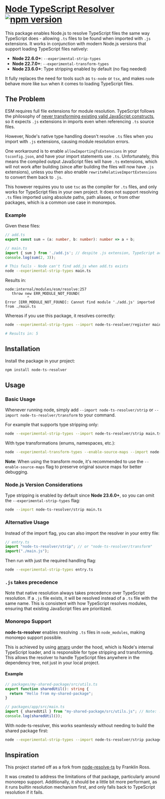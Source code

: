 # [Node TypeScript Resolver](https://www.npmjs.com/package/node-ts-resolver) [![npm version](https://img.shields.io/npm/v/node-ts-resolver.svg)](https://www.npmjs.com/package/node-ts-resolver)

This package enables Node.js to resolve TypeScript files the same way TypeScript does - allowing `.ts` files to be found when imported with `.js` extensions.
It works in conjunction with modern Node.js versions that support loading TypeScript files natively:
- **Node 22.6.0+**: `--experimental-strip-types`
- **Node 22.7.0+**: `--experimental-transform-types`
- **Node 23.6.0+**: Type stripping enabled by default (no flag needed)

It fully replaces the need for tools such as `ts-node` or `tsx`, and makes `node` behave more like `bun` when it comes to loading TypeScript files.

## The Problem

ESM requires full file extensions for module resolution. TypeScript follows the philosophy of [never transforming existing valid JavaScript constructs](https://github.com/microsoft/TypeScript/issues/40878#issuecomment-702353715), so it expects `.js` extensions in imports even when referencing `.ts` source files.

However, Node's native type handling doesn't resolve `.ts` files when you import with `.js` extensions, causing module resolution errors.

One workaround is to enable `allowImportingTsExtensions` in your `tsconfig.json`, and have your import statements use `.ts`. Unfortunately, this means the compiled output JavaScript files will have `.ts` extensions, which will not work after building (since after building the files will now have `.js` extensions), unless you then also enable `rewriteRelativeImportExtensions` to convert them back to `.js`.

This however requires you to use `tsc` as the compiler for `.ts` files, and only works for TypeScript files in your own project. It does not support resolving `.ts` files imported using absolute paths, path aliases, or from other packages, which is a common use case in monorepos.

### Example

Given these files:

```typescript
// add.ts
export const sum = (a: number, b: number): number => a + b;
```

```typescript
// main.ts
import { sum } from './add.js'; // despite .js extension, TypeScript actually resolves this to './add.ts'
console.log(sum(2, 3));
```

```bash
# This fails - Node can't find add.js when add.ts exists
node --experimental-strip-types main.ts
```

Results in:
```
node:internal/modules/esm/resolve:257
   throw new ERR_MODULE_NOT_FOUND(
          ^
Error [ERR_MODULE_NOT_FOUND]: Cannot find module './add.js' imported from ./main.ts
```

Whereas if you use this package, it resolves correctly:

```bash
node --experimental-strip-types --import node-ts-resolver/register main.ts

# Results in: 5
```

## Installation

Install the package in your project:

```bash
npm install node-ts-resolver
```

## Usage

### Basic Usage

Whenever running node, simply add `--import node-ts-resolver/strip` or `--import node-ts-resolver/transform` to your command.

For example that supports type stripping only:

```bash
node --experimental-strip-types --import node-ts-resolver/strip main.ts
```

With type transformations (enums, namespaces, etc.):

```bash
node --experimental-transform-types --enable-source-maps --import node-ts-resolver/transform main.ts
```
**Note**: When using the transform mode, it's recommended to use the `--enable-source-maps` flag to preserve original source maps for better debugging.

### Node.js Version Considerations

Type stripping is enabled by default since **Node 23.6.0+**, so you can omit the `--experimental-strip-types` flag:

```bash
node --import node-ts-resolver/strip main.ts
```

### Alternative Usage

Instead of the import flag, you can also import the resolver in your entry file:

```typescript
// entry.ts
import "node-ts-resolver/strip"; // or "node-ts-resolver/transform"
import("./main.js");
```

Then run with just the required handling flag:

```bash
node --experimental-strip-types entry.ts
```

### `.js` takes precedence

Note that native resolution always takes precedence over TypeScript resolution. If a `.js` file exists, it will be resolved instead of a `.ts` file with the same name. This is consistent with how TypeScript resolves modules, ensuring that existing JavaScript files are prioritized.

### Monorepo Support

**node-ts-resolver** enables resolving `.ts` files in `node_modules`, making monorepo support possible.

This is achieved by using [amaro](https://github.com/nodejs/amaro) under the hood, which is Node's internal TypeScript loader, and is responsible for type stripping and transforming. This allows the resolver to handle TypeScript files anywhere in the dependency tree, not just in your local project.

#### Example

```typescript
// packages/my-shared-package/src/utils.ts
export function sharedUtil(): string {
  return "Hello from my-shared-package";
}
```

```typescript
// packages/app/src/main.ts
import { sharedUtil } from "my-shared-package/src/utils.js"; // Note: .js extension
console.log(sharedUtil());
```

With node-ts-resolver, this works seamlessly without needing to build the shared package first:

```bash
node --experimental-strip-types --import node-ts-resolver/strip packages/app/src/main.ts
```

## Inspiration

This project started off as a fork from [node-resolve-ts](https://github.com/franklin-ross/node-resolve-ts) by Franklin Ross.

It was created to address the limitations of that package, particularly around monorepo support.
Additionally, it should be a little bit more performant, as it runs builtin resolution mechanism first, and only falls back to TypeScript resolution if it fails.
